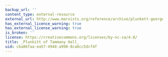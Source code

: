 ```yaml
---
backup_url: ''
content_type: external-resource
external_url: http://www.marxists.org/reference/archive/plunkett-george/tammany-hall/index.htm
has_external_licence_warning: true
has_external_license_warning: true
is_broken: ''
license: https://creativecommons.org/licenses/by-nc-sa/4.0/
title: _Plunkitt of Tammany Hall_
uid: cba86faa-ea57-4948-a998-8ca8cc5dcf4f
---
```

